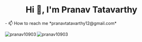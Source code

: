 <h1 align="center">Hi 👋, I'm Pranav Tatavarthy</h1>
- 📫 How to reach me *pranavtatavarthy12@gmail.com*

<p align="left">
</p>


<p><img align="left" src="https://github-readme-stats.vercel.app/api/top-langs?username=pranav10903&show_icons=true&locale=en&layout=compact" alt="pranav10903" /></p>

<p><img align="center" src="https://github-readme-streak-stats.herokuapp.com/?user=pranav10903&" alt="pranav10903" /></p>
